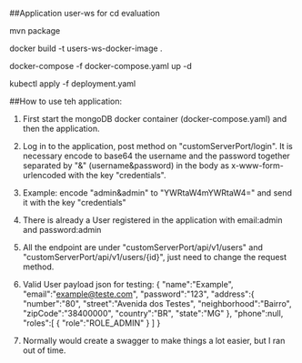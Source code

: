 ##Application user-ws for cd evaluation

mvn package

docker build -t users-ws-docker-image .

docker-compose -f docker-compose.yaml up -d

kubectl apply -f deployment.yaml


##How to use teh application:

1. First start the mongoDB docker container (docker-compose.yaml) and then the application.

2. Log in to the application, post method on "customServerPort/login". It is necessary encode to base64 the username and the password together separated by "&" (username&password) in the body as x-www-form-urlencoded with the key "credentials".
3. Example: encode "admin&admin" to "YWRtaW4mYWRtaW4=" and send it with the key "credentials"
4. There is already a User registered in the application with email:admin and password:admin
5. All the endpoint are under "customServerPort/api/v1/users" and "customServerPort/api/v1/users/{id}", just need to change the request method.
6. Valid User payload json for testing:
{
   "name":"Example",
   "email":"example@teste.com",
   "password":"123",
   "address":{
   "number":"80",
   "street":"Avenida dos Testes",
   "neighborhood":"Bairro",
   "zipCode":"38400000",
   "country":"BR",
   "state":"MG"
   },
   "phone":null,
   "roles":[
   {
   "role":"ROLE_ADMIN"
   }
   ]
}

7. Normally would create a swagger to make things a lot easier, but I ran out of time.
